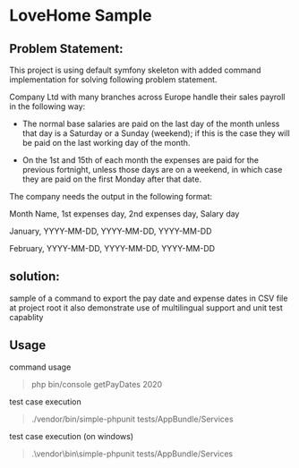LoveHome Sample
=========
Problem Statement:
---------------
This project is using default symfony skeleton with added command implementation for solving following problem statement.

Company Ltd with many branches across Europe handle their sales payroll in the
following way:
- The normal base salaries are paid on the last day of the month unless
that day is a Saturday or a Sunday (weekend); if this is the case they
will be paid on the last working day of the month.

- On the 1st and 15th of each month the expenses are paid for the
previous fortnight, unless those days are on a weekend, in which case
they are paid on the first Monday after that date.

The company needs the output in the following format:

Month Name,  1st expenses day, 2nd expenses day,  Salary day

January,  YYYY-MM-DD,  YYYY-MM-DD,  YYYY-MM-DD 

February,  YYYY-MM-DD,  YYYY-MM-DD,  YYYY-MM-DD 

solution:
------------
sample of a command to export the pay date and expense dates in CSV file at project root
it also demonstrate use of multilingual support and unit test capablity

Usage
-----
command usage
>php bin/console getPayDates 2020

test case execution
>./vendor/bin/simple-phpunit tests/AppBundle/Services

test case execution (on windows) 
>.\vendor\bin\simple-phpunit tests/AppBundle/Services